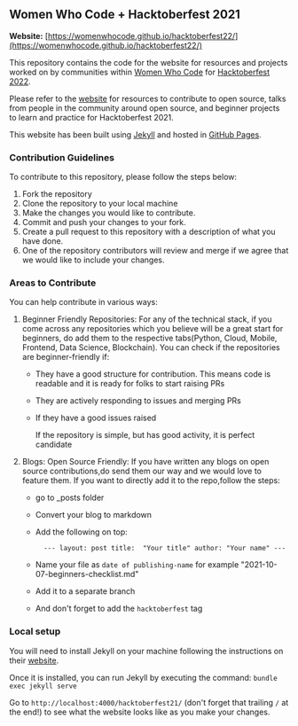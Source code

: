 ## Women Who Code + Hacktoberfest 2021

**Website:** [https://womenwhocode.github.io/hacktoberfest22/](https://womenwhocode.github.io/hacktoberfest22/)

This repository contains the code for the website for resources and projects worked on by communities within [Women Who Code](https://www.womenwhocode.com/) for [Hacktoberfest 2022](https://hacktoberfest.digitalocean.com/).

Please refer to the [website](https://womenwhocode.github.io/hacktoberfest22/) for resources to contribute to open source, talks from people in the community around open source, and beginner projects to learn and practice for Hacktoberfest 2021.

This website has been built using [Jekyll](https://jekyllrb.com/) and hosted in [GitHub Pages](https://pages.github.com/).

### Contribution Guidelines

To contribute to this repository, please follow the steps below:
1. Fork the repository
2. Clone the repository to your local machine
3. Make the changes you would like to contribute.
4. Commit and push your changes to your fork.
5. Create a pull request to this repository with a description of what you have done.
6. One of the repository contributors will review and merge if we agree that we would like to include your changes.

### Areas to Contribute

You can help contribute in various ways:

1. Beginner Friendly Repositories:  For any of the technical stack, if you come across any repositories which you believe will be a great start for beginners, do add them to the respective tabs(Python, Cloud, Mobile, Frontend, Data Science, Blockchain). You can check if the repositories are beginner-friendly if:
    - They have a good structure for contribution. This means code is readable and it is ready for folks to start raising PRs
    - They are actively responding to issues and merging PRs
    - If they have a good issues raised

      If the repository is simple, but has good activity, it is perfect candidate
  
2. Blogs: Open Source Friendly: If you have written any blogs on open source contributions,do send them our way and we would love to feature them. If you want to directly add it to the repo,follow the steps:

      - go to _posts folder
      - Convert your blog to markdown 
      - Add the following on top:

        `  ---
          layout: post
          title:  "Your title"
          author: "Your name"
          ---`
      - Name your file as `date of publishing-name` for example "2021-10-07-beginners-checklist.md"
      - Add it to a separate branch
      - And don't forget to add the `hacktoberfest` tag

### Local setup

You will need to install Jekyll on your machine following the instructions on their [website](https://jekyllrb.com/docs/installation/).

Once it is installed, you can run Jekyll by executing the command:
`bundle exec jekyll serve`

Go to `http://localhost:4000/hacktoberfest21/` (don't forget that trailing `/` at the end!) to see what the website looks like as you make your changes.

